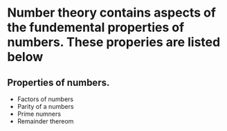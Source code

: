 # Number theory contains aspects of the fundemental properties of numbers. These properies are listed below

## Properties of numbers.
- Factors of numbers
- Parity of a numbers
- Prime numners
- Remainder thereom